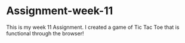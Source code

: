 # Assignment-week-11

This is my week 11 Assignment. I created a game of Tic Tac Toe that is functional through the browser!
